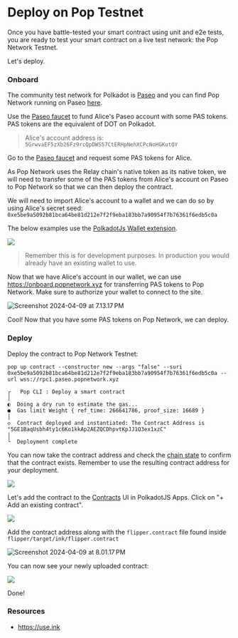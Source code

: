 # Deploy on Pop Testnet

Once you have battle-tested your smart contract using unit and e2e tests, you are ready to test your smart contract on a
live test network: the Pop Network Testnet.

Let's deploy.

### Onboard

The community test network for Polkadot is [Paseo](https://polkadot.js.org/apps/?rpc=wss%3A%2F%2Fpaseo.rpc.amforc.com)
and you can find Pop Network running on
Paseo [here](https://polkadot.js.org/apps/?rpc=wss%3A%2F%2Frpc2.paseo.popnetwork.xyz).

Use the [Paseo faucet](https://faucet.polkadot.io/paseo) to fund Alice's Paseo account with some PAS tokens. PAS tokens
are the equivalent of DOT on Polkadot.

> Alice's account address is: `5GrwvaEF5zXb26Fz9rcQpDWS57CtERHpNehXCPcNoHGKutQY`

Go to the [Paseo faucet](https://faucet.polkadot.io/paseo) and request some PAS tokens for Alice.

As Pop Network uses the Relay chain's native token as its native token, we will need to transfer some of the PAS
tokens from Alice's account on Paseo to Pop Network so that we can then deploy the contract.

We will need to import Alice's account to a wallet and we can do so by using Alice's secret
seed: `0xe5be9a5092b81bca64be81d212e7f2f9eba183bb7a90954f7b76361f6edb5c0a`

The below examples use the [PolkadotJs Wallet extension](https://polkadot.js.org/extension).

![](https://hackmd.io/\_uploads/HymzV9GeA.png)

> Remember this is for development purposes. In production you would already have an existing wallet to use.

Now that we have Alice's account in our wallet, we can use https://onboard.popnetwork.xyz for transferring PAS tokens to
Pop Network. Make sure to authorize your wallet to connect to the site.

![Screenshot 2024-04-09 at 7.13.17 PM](https://hackmd.io/\_uploads/HysR4czxA.png)

Cool! Now that you have some PAS tokens on Pop Network, we can deploy.

### Deploy

Deploy the contract to Pop Network Testnet:

```shell
pop up contract --constructor new --args "false" --suri 0xe5be9a5092b81bca64be81d212e7f2f9eba183bb7a90954f7b76361f6edb5c0a --url wss://rpc1.paseo.popnetwork.xyz
```

```
┌   Pop CLI : Deploy a smart contract
│
◐  Doing a dry run to estimate the gas...                                                                                                    ●  Gas limit Weight { ref_time: 266641786, proof_size: 16689 }
│  
◇  Contract deployed and instantiated: The Contract Address is "5GE1BaqUsbh4ty1c6Ko1kkAp2AEZQCDhpvtKpJJ1Q3ex1xzC"
│
└  Deployment complete
```

You can now take the contract address and check
the [chain state](https://polkadot.js.org/apps/?rpc=wss%3A%2F%2Frpc2.paseo.popnetwork.xyz#/chainstate) to confirm that
the contract exists. Remember to use the resulting contract address for your deployment.

![](https://hackmd.io/\_uploads/H1j56cMl0.png)

Let's add the contract to
the [Contracts](https://polkadot.js.org/apps/?rpc=wss%3A%2F%2Frpc2.paseo.popnetwork.xyz#/contracts) UI in PolkadotJS
Apps. Click on "+ Add an existing contract".

![](https://hackmd.io/\_uploads/HJ3h1sGg0.png)

Add the contract address along with the `flipper.contract` file found inside `flipper/target/ink/flipper.contract`

![Screenshot 2024-04-09 at 8.01.17 PM](https://hackmd.io/\_uploads/Bys-lozl0.png)

You can now see your newly uploaded contract:

![](https://hackmd.io/\_uploads/Bkh3lsfxA.png)

Done!

### Resources

* https://use.ink